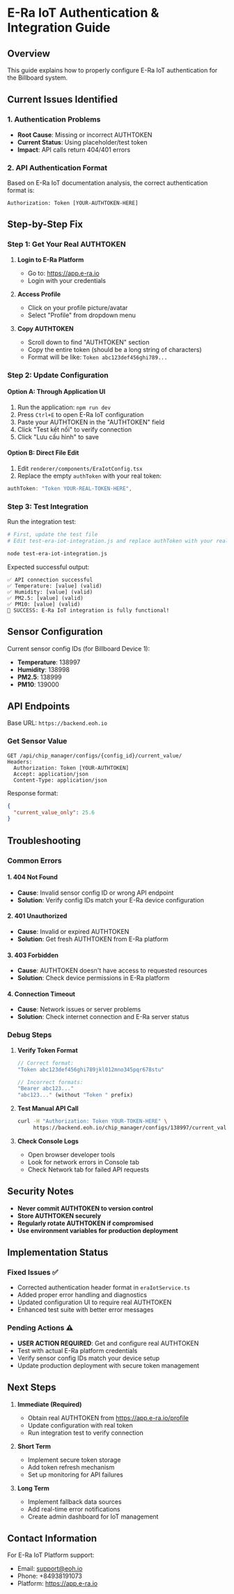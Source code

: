 # E-Ra IoT Authentication & Integration Guide

## Overview

This guide explains how to properly configure E-Ra IoT authentication for the Billboard system.

## Current Issues Identified

### 1. Authentication Problems

- **Root Cause**: Missing or incorrect AUTHTOKEN
- **Current Status**: Using placeholder/test token
- **Impact**: API calls return 404/401 errors

### 2. API Authentication Format

Based on E-Ra IoT documentation analysis, the correct authentication format is:

```
Authorization: Token [YOUR-AUTHTOKEN-HERE]
```

## Step-by-Step Fix

### Step 1: Get Your Real AUTHTOKEN

1. **Login to E-Ra Platform**

   - Go to: https://app.e-ra.io
   - Login with your credentials

2. **Access Profile**

   - Click on your profile picture/avatar
   - Select "Profile" from dropdown menu

3. **Copy AUTHTOKEN**
   - Scroll down to find "AUTHTOKEN" section
   - Copy the entire token (should be a long string of characters)
   - Format will be like: `Token abc123def456ghi789...`

### Step 2: Update Configuration

#### Option A: Through Application UI

1. Run the application: `npm run dev`
2. Press `Ctrl+E` to open E-Ra IoT configuration
3. Paste your AUTHTOKEN in the "AUTHTOKEN" field
4. Click "Test kết nối" to verify connection
5. Click "Lưu cấu hình" to save

#### Option B: Direct File Edit

1. Edit `renderer/components/EraIotConfig.tsx`
2. Replace the empty `authToken` with your real token:

```typescript
authToken: "Token YOUR-REAL-TOKEN-HERE",
```

### Step 3: Test Integration

Run the integration test:

```bash
# First, update the test file
# Edit test-era-iot-integration.js and replace authToken with your real token

node test-era-iot-integration.js
```

Expected successful output:

```
✅ API connection successful
✅ Temperature: [value] (valid)
✅ Humidity: [value] (valid)
✅ PM2.5: [value] (valid)
✅ PM10: [value] (valid)
🎉 SUCCESS: E-Ra IoT integration is fully functional!
```

## Sensor Configuration

Current sensor config IDs (for Billboard Device 1):

- **Temperature**: 138997
- **Humidity**: 138998
- **PM2.5**: 138999
- **PM10**: 139000

## API Endpoints

Base URL: `https://backend.eoh.io`

### Get Sensor Value

```
GET /api/chip_manager/configs/{config_id}/current_value/
Headers:
  Authorization: Token [YOUR-AUTHTOKEN]
  Accept: application/json
  Content-Type: application/json
```

Response format:

```json
{
  "current_value_only": 25.6
}
```

## Troubleshooting

### Common Errors

#### 1. 404 Not Found

- **Cause**: Invalid sensor config ID or wrong API endpoint
- **Solution**: Verify config IDs match your E-Ra device configuration

#### 2. 401 Unauthorized

- **Cause**: Invalid or expired AUTHTOKEN
- **Solution**: Get fresh AUTHTOKEN from E-Ra platform

#### 3. 403 Forbidden

- **Cause**: AUTHTOKEN doesn't have access to requested resources
- **Solution**: Check device permissions in E-Ra platform

#### 4. Connection Timeout

- **Cause**: Network issues or server problems
- **Solution**: Check internet connection and E-Ra server status

### Debug Steps

1. **Verify Token Format**

   ```javascript
   // Correct format:
   "Token abc123def456ghi789jkl012mno345pqr678stu"

   // Incorrect formats:
   "Bearer abc123..."
   "abc123..." (without "Token " prefix)
   ```

2. **Test Manual API Call**

   ```bash
   curl -H "Authorization: Token YOUR-TOKEN-HERE" \
        https://backend.eoh.io/chip_manager/configs/138997/current_value/
   ```

3. **Check Console Logs**
   - Open browser developer tools
   - Look for network errors in Console tab
   - Check Network tab for failed API requests

## Security Notes

- **Never commit AUTHTOKEN to version control**
- **Store AUTHTOKEN securely**
- **Regularly rotate AUTHTOKEN if compromised**
- **Use environment variables for production deployment**

## Implementation Status

### Fixed Issues ✅

- Corrected authentication header format in `eraIotService.ts`
- Added proper error handling and diagnostics
- Updated configuration UI to require real AUTHTOKEN
- Enhanced test suite with better error messages

### Pending Actions ⚠️

- **USER ACTION REQUIRED**: Get and configure real AUTHTOKEN
- Test with actual E-Ra platform credentials
- Verify sensor config IDs match your device setup
- Update production deployment with secure token management

## Next Steps

1. **Immediate (Required)**

   - Obtain real AUTHTOKEN from https://app.e-ra.io/profile
   - Update configuration with real token
   - Run integration test to verify connection

2. **Short Term**

   - Implement secure token storage
   - Add token refresh mechanism
   - Set up monitoring for API failures

3. **Long Term**
   - Implement fallback data sources
   - Add real-time error notifications
   - Create admin dashboard for IoT management

## Contact Information

For E-Ra IoT Platform support:

- Email: support@eoh.io
- Phone: +84938191073
- Platform: https://app.e-ra.io
